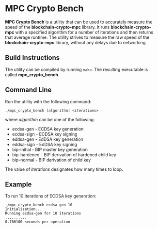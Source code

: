 # MPC Crypto Bench

**MPC Crypto Bench** is a utility that can be used to accurately measure the speed of the **blockchain-crypto-mpc** library. It runs **blockchain-crypto-mpc** with a specified algorithm for a number of iterations and then returns that average runtime. The utility strives to measure the raw speed of the **blockchain-crypto-mpc** library, without any delays due to networking.

## Build Instructions

The utility can be compiled by running `make`. The resulting executable is called **mpc_crypto_bench**.

## Command Line

Run the utility with the following command:

`./mpc_crypto_bench [algorithm] <iterations>`

where *algorithm* can be one of the following:

- ecdsa-gen - ECDSA key generation
- ecdsa-sign - ECDSA key signing
- eddsa-gen - EdDSA key generation
- eddsa-sign - EdDSA key signing
- bip-initial - BIP master key generation
- bip-hardened - BIP derivation of hardened child key
- bip-normal - BIP derivation of child key

The value of *iterations* designates how many times to loop.

## Example

To run 10 iterations of ECDSA key generation:

```
./mpc_crypto_bench ecdsa-gen 10
Initialization...
Running ecdsa-gen for 10 iterations
..........
0.786100 seconds per operation
```
